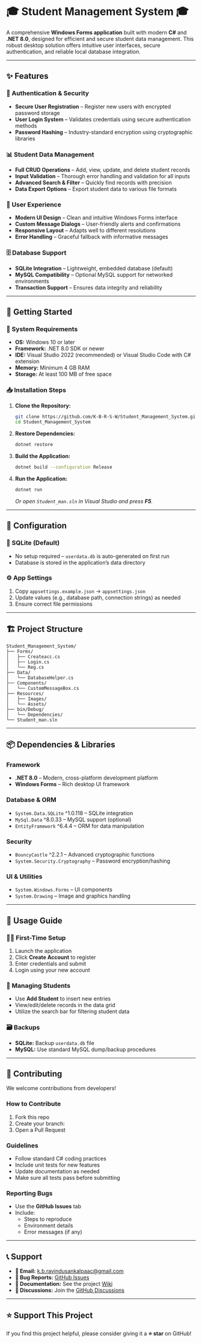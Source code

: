 # 🎓 Student Management System 🎓

A comprehensive **Windows Forms application** built with modern **C#** and **.NET 8.0**, designed for efficient and secure student data management. This robust desktop solution offers intuitive user interfaces, secure authentication, and reliable local database integration.

---

## ✨ Features

### 🔐 Authentication & Security
- **Secure User Registration** – Register new users with encrypted password storage  
- **User Login System** – Validates credentials using secure authentication methods  
- **Password Hashing** – Industry-standard encryption using cryptographic libraries

### 📊 Student Data Management
- **Full CRUD Operations** – Add, view, update, and delete student records  
- **Input Validation** – Thorough error handling and validation for all inputs  
- **Advanced Search & Filter** – Quickly find records with precision  
- **Data Export Options** – Export student data to various file formats

### 🎨 User Experience
- **Modern UI Design** – Clean and intuitive Windows Forms interface  
- **Custom Message Dialogs** – User-friendly alerts and confirmations  
- **Responsive Layout** – Adapts well to different resolutions  
- **Error Handling** – Graceful fallback with informative messages

### 🗄️ Database Support
- **SQLite Integration** – Lightweight, embedded database (default)  
- **MySQL Compatibility** – Optional MySQL support for networked environments  
- **Transaction Support** – Ensures data integrity and reliability

---

## 🚀 Getting Started

### 🧰 System Requirements
- **OS:** Windows 10 or later  
- **Framework:** .NET 8.0 SDK or newer  
- **IDE:** Visual Studio 2022 (recommended) or Visual Studio Code with C# extension  
- **Memory:** Minimum 4 GB RAM  
- **Storage:** At least 100 MB of free space

### 📥 Installation Steps

1. **Clone the Repository:**
   ```bash
   git clone https://github.com/K-B-R-S-W/Student_Management_System.git
   cd Student_Management_System
   ```

2. **Restore Dependencies:**
   ```bash
   dotnet restore
   ```

3. **Build the Application:**
   ```bash
   dotnet build --configuration Release
   ```

4. **Run the Application:**
   ```bash
   dotnet run
   ```
   _Or open `Student_man.sln` in Visual Studio and press **F5**._

---

## 🔧 Configuration

### 📁 SQLite (Default)
- No setup required – `userdata.db` is auto-generated on first run  
- Database is stored in the application’s data directory

### ⚙️ App Settings
1. Copy `appsettings.example.json` → `appsettings.json`  
2. Update values (e.g., database path, connection strings) as needed  
3. Ensure correct file permissions

---

## 🏗️ Project Structure

```
Student_Management_System/
├── Forms/
│   ├── Createacc.cs       
│   ├── Login.cs        
│   └── Reg.cs          
├── Data/
│   └── DatabaseHelper.cs    
├── Components/
│   └── CustomMessageBox.cs
├── Resources/
│   ├── Images/        
│   └── Assets/           
├── bin/Debug/
│   └── Dependencies/       
└── Student_man.sln         
```

---

## 📦 Dependencies & Libraries

### Framework
- **.NET 8.0** – Modern, cross-platform development platform  
- **Windows Forms** – Rich desktop UI framework

### Database & ORM
- `System.Data.SQLite` ^1.0.118 – SQLite integration  
- `MySql.Data` ^8.0.33 – MySQL support (optional)  
- `EntityFramework` ^6.4.4 – ORM for data manipulation

### Security
- `BouncyCastle` ^2.2.1 – Advanced cryptographic functions  
- `System.Security.Cryptography` – Password encryption/hashing

### UI & Utilities
- `System.Windows.Forms` – UI components  
- `System.Drawing` – Image and graphics handling

---

## 🔄 Usage Guide

### 🧑‍💻 First-Time Setup
1. Launch the application  
2. Click **Create Account** to register  
3. Enter credentials and submit  
4. Login using your new account

### 🧾 Managing Students
- Use **Add Student** to insert new entries  
- View/edit/delete records in the data grid  
- Utilize the search bar for filtering student data

### 🗃️ Backups
- **SQLite:** Backup `userdata.db` file  
- **MySQL:** Use standard MySQL dump/backup procedures

---

## 🤝 Contributing

We welcome contributions from developers!

### How to Contribute
1. Fork this repo  
2. Create your branch:  
3. Open a Pull Request

### Guidelines
- Follow standard C# coding practices  
- Include unit tests for new features  
- Update documentation as needed  
- Make sure all tests pass before submitting

### Reporting Bugs
- Use the **GitHub Issues** tab  
- Include:
  - Steps to reproduce
  - Environment details
  - Error messages (if any)

---

## 📞 Support

- **📧 Email:** [k.b.ravindusankalpaac@gmail.com](mailto:k.b.ravindusankalpaac@gmail.com)  
- **🐛 Bug Reports:** [GitHub Issues](https://github.com/K-B-R-S-W/Student_Management_System/issues)  
- **📖 Documentation:** See the project [Wiki](https://github.com/K-B-R-S-W/Student_Management_System/wiki)  
- **💬 Discussions:** Join the [GitHub Discussions](https://github.com/K-B-R-S-W/Student_Management_System/discussions)

---

## ⭐ Support This Project

If you find this project helpful, please consider giving it a **⭐ star** on GitHub!
